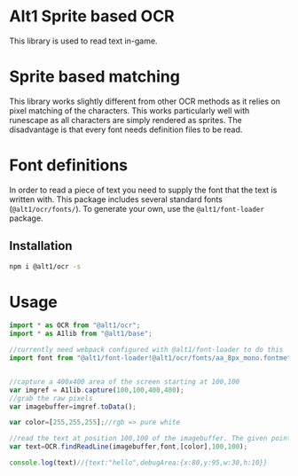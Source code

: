 # Alt1 Sprite based OCR
This library is used to read text in-game.

# Sprite based matching
This library works slightly different from other OCR methods as it relies on pixel matching of the characters. This works particularly well with runescape as all characters are simply rendered as sprites. The disadvantage is that every font needs definition files to be read.

# Font definitions
In order to read a piece of text you need to supply the font that the text is written with. This package includes several standard fonts (`@alt1/ocr/fonts/`). To generate your own, use the `@alt1/font-loader` package.

## Installation
```sh
npm i @alt1/ocr -s
```

# Usage
```js
import * as OCR from "@alt1/ocr";
import * as A1lib from "@alt1/base";

//currently need webpack configured with @alt1/font-loader to do this
import font from "@alt1/font-loader!@alt1/ocr/fonts/aa_8px_mono.fontmeta.json";


//capture a 400x400 area of the screen starting at 100,100
var imgref = A1lib.capture(100,100,400,400);
//grab the raw pixels
var imagebuffer=imgref.toData();

var color=[255,255,255];//rgb => pure white

//read the text at position 100,100 of the imagebuffer. The given point must be somewhere _in the middle_ of the text.
var text=OCR.findReadLine(imagebuffer,font,[color],100,100);

console.log(text)//{text:"hello",debugArea:{x:80,y:95,w:30,h:10}}
```

